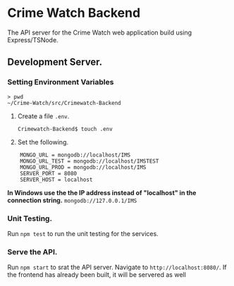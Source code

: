 # Crime Watch Backend

The API server for the Crime Watch web application build using Express/TSNode.

## Development Server.

### Setting Environment Variables

```
> pwd
~/Crime-Watch/src/Crimewatch-Backend
```

1.  Create a file `.env`.

    `Crimewatch-Backend$ touch .env`

2.  Set the following.

```
    MONGO_URL = mongodb://localhost/IMS
    MONGO_URL_TEST = mongodb://localhost/IMSTEST
    MONGO_URL_PROD = mongodb://localhost/IMS
    SERVER_PORT = 8080
    SERVER_HOST = localhost
```
**In Windows use the the IP address instead of "localhost" in the connection string.**
`mongodb://127.0.0.1/IMS`

### Unit Testing.

Run `npm test` to run the unit testing for the services.

### Serve the API.

Run `npm start` to srat the API server. Navigate to `http://localhost:8080/`. If the frontend has already been built, it will be servered as well
